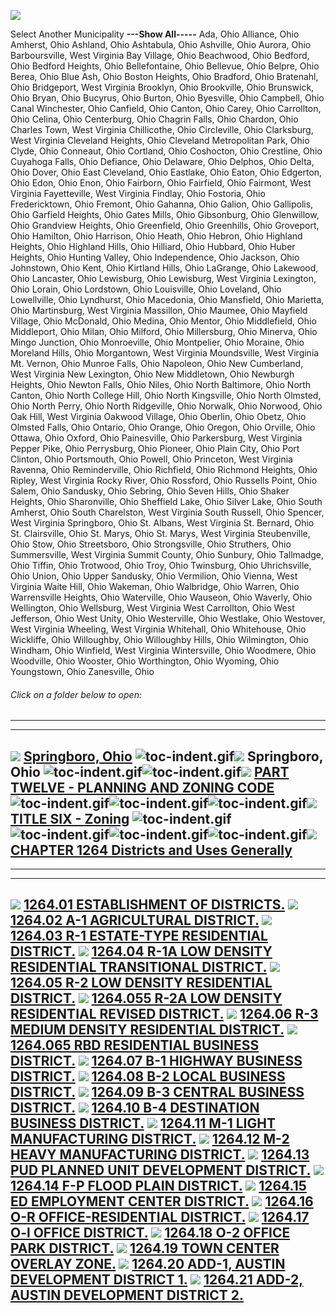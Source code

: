 [![](lpext51e7.bmp?f=images&fn=whdHelp.bmp&2.0)](http://www.conwaygreene.com/WHDHelp/index.htm)

Select Another Municipality **---Show All-----** Ada, Ohio Alliance,
Ohio Amherst, Ohio Ashland, Ohio Ashtabula, Ohio Ashville, Ohio Aurora,
Ohio Barboursville, West Virginia Bay Village, Ohio Beachwood, Ohio
Bedford, Ohio Bedford Heights, Ohio Bellefontaine, Ohio Bellevue, Ohio
Belpre, Ohio Berea, Ohio Blue Ash, Ohio Boston Heights, Ohio Bradford,
Ohio Bratenahl, Ohio Bridgeport, West Virginia Brooklyn, Ohio
Brookville, Ohio Brunswick, Ohio Bryan, Ohio Bucyrus, Ohio Burton, Ohio
Byesville, Ohio Campbell, Ohio Canal Winchester, Ohio Canfield, Ohio
Canton, Ohio Carey, Ohio Carrollton, Ohio Celina, Ohio Centerburg, Ohio
Chagrin Falls, Ohio Chardon, Ohio Charles Town, West Virginia
Chillicothe, Ohio Circleville, Ohio Clarksburg, West Virginia Cleveland
Heights, Ohio Cleveland Metropolitan Park, Ohio Clyde, Ohio Conneaut,
Ohio Cortland, Ohio Coshocton, Ohio Crestline, Ohio Cuyahoga Falls, Ohio
Defiance, Ohio Delaware, Ohio Delphos, Ohio Delta, Ohio Dover, Ohio East
Cleveland, Ohio Eastlake, Ohio Eaton, Ohio Edgerton, Ohio Edon, Ohio
Enon, Ohio Fairborn, Ohio Fairfield, Ohio Fairmont, West Virginia
Fayetteville, West Virginia Findlay, Ohio Fostoria, Ohio Fredericktown,
Ohio Fremont, Ohio Gahanna, Ohio Galion, Ohio Gallipolis, Ohio Garfield
Heights, Ohio Gates Mills, Ohio Gibsonburg, Ohio Glenwillow, Ohio
Grandview Heights, Ohio Greenfield, Ohio Greenhills, Ohio Groveport,
Ohio Hamilton, Ohio Harrison, Ohio Heath, Ohio Hebron, Ohio Highland
Heights, Ohio Highland Hills, Ohio Hilliard, Ohio Hubbard, Ohio Huber
Heights, Ohio Hunting Valley, Ohio Independence, Ohio Jackson, Ohio
Johnstown, Ohio Kent, Ohio Kirtland Hills, Ohio LaGrange, Ohio Lakewood,
Ohio Lancaster, Ohio Lewisburg, Ohio Lewisburg, West Virginia Lexington,
Ohio Lorain, Ohio Lordstown, Ohio Louisville, Ohio Loveland, Ohio
Lowellville, Ohio Lyndhurst, Ohio Macedonia, Ohio Mansfield, Ohio
Marietta, Ohio Martinsburg, West Virginia Massillon, Ohio Maumee, Ohio
Mayfield Village, Ohio McDonald, Ohio Medina, Ohio Mentor, Ohio
Middlefield, Ohio Middleport, Ohio Milan, Ohio Milford, Ohio
Millersburg, Ohio Minerva, Ohio Mingo Junction, Ohio Monroeville, Ohio
Montpelier, Ohio Moraine, Ohio Moreland Hills, Ohio Morgantown, West
Virginia Moundsville, West Virginia Mt. Vernon, Ohio Munroe Falls, Ohio
Napoleon, Ohio New Cumberland, West Virginia New Lexington, Ohio New
Middletown, Ohio Newburgh Heights, Ohio Newton Falls, Ohio Niles, Ohio
North Baltimore, Ohio North Canton, Ohio North College Hill, Ohio North
Kingsville, Ohio North Olmsted, Ohio North Perry, Ohio North Ridgeville,
Ohio Norwalk, Ohio Norwood, Ohio Oak Hill, West Virginia Oakwood
Village, Ohio Oberlin, Ohio Obetz, Ohio Olmsted Falls, Ohio Ontario,
Ohio Orange, Ohio Oregon, Ohio Orville, Ohio Ottawa, Ohio Oxford, Ohio
Painesville, Ohio Parkersburg, West Virginia Pepper Pike, Ohio
Perrysburg, Ohio Pioneer, Ohio Plain City, Ohio Port Clinton, Ohio
Portsmouth, Ohio Powell, Ohio Princeton, West Virginia Ravenna, Ohio
Reminderville, Ohio Richfield, Ohio Richmond Heights, Ohio Ripley, West
Virginia Rocky River, Ohio Rossford, Ohio Russells Point, Ohio Salem,
Ohio Sandusky, Ohio Sebring, Ohio Seven Hills, Ohio Shaker Heights, Ohio
Sharonville, Ohio Sheffield Lake, Ohio Silver Lake, Ohio South Amherst,
Ohio South Charelston, West Virginia South Russell, Ohio Spencer, West
Virginia Springboro, Ohio St. Albans, West Virginia St. Bernard, Ohio
St. Clairsville, Ohio St. Marys, Ohio St. Marys, West Virginia
Steubenville, Ohio Stow, Ohio Streetsboro, Ohio Strongsville, Ohio
Struthers, Ohio Summersville, West Virginia Summit County, Ohio Sunbury,
Ohio Tallmadge, Ohio Tiffin, Ohio Trotwood, Ohio Troy, Ohio Twinsburg,
Ohio Uhrichsville, Ohio Union, Ohio Upper Sandusky, Ohio Vermilion, Ohio
Vienna, West Virginia Waite Hill, Ohio Wakeman, Ohio Walbridge, Ohio
Warren, Ohio Warrensville Heights, Ohio Waterville, Ohio Wauseon, Ohio
Waverly, Ohio Wellington, Ohio Wellsburg, West Virginia West Carrollton,
Ohio West Jefferson, Ohio West Unity, Ohio Westerville, Ohio Westlake,
Ohio Westover, West Virginia Wheeling, West Virginia Whitehall, Ohio
Whitehouse, Ohio Wickliffe, Ohio Willoughby, Ohio Willoughby Hills, Ohio
Wilmington, Ohio Windham, Ohio Winfield, West Virginia Wintersville,
Ohio Woodmere, Ohio Woodville, Ohio Wooster, Ohio Worthington, Ohio
Wyoming, Ohio Youngstown, Ohio Zanesville, Ohio

###### Click on a folder below to open:

* * * * *

  -----------------------------------------------------------------------------------------------------------------------------------------------------------------------------------------------------------------------------------------------------------------------------------------------------------------------------------------------------------------------------------------------------------------------------------------------------------------------------------------------------------------------------
  [![](lpext0b6d.gif?f=images&fn=toc-expand.gif&2.0)](lpextf892.html?f=templates&fn=tools-contents.htm&cp=%2F&2.0) [Springboro, Ohio](lpext/indexee20.html?fn=document-frame.htm&f=templates&2.0)
  ![toc-indent.gif](lpextb702.gif?f=images&fn=toc-indent.gif&2.0)[![](lpext0b6d.gif?f=images&fn=toc-expand.gif&2.0)](lpextda37.html?f=templates&fn=tools-contents.htm&cp=Springboro&2.0) Springboro, Ohio
  ![toc-indent.gif](lpextb702.gif?f=images&fn=toc-indent.gif&2.0)![toc-indent.gif](lpextb702.gif?f=images&fn=toc-indent.gif&2.0)[![](lpext0b6d.gif?f=images&fn=toc-expand.gif&2.0)](lpext66e7.html?f=templates&fn=tools-contents.htm&cp=Springboro%2F465b&2.0) [PART TWELVE - PLANNING AND ZONING CODE](lpext/Springboro/465ba412.html?fn=document-frame.htm&f=templates&2.0)
  ![toc-indent.gif](lpextb702.gif?f=images&fn=toc-indent.gif&2.0)![toc-indent.gif](lpextb702.gif?f=images&fn=toc-indent.gif&2.0)![toc-indent.gif](lpextb702.gif?f=images&fn=toc-indent.gif&2.0)[![](lpext0b6d.gif?f=images&fn=toc-expand.gif&2.0)](lpext86b0.html?f=templates&fn=tools-contents.htm&cp=Springboro%2F465b%2F4c61&2.0) [TITLE SIX - Zoning](lpext/Springboro/465b/4c61a412.html?fn=document-frame.htm&f=templates&2.0)
  ![toc-indent.gif](lpextb702.gif?f=images&fn=toc-indent.gif&2.0)![toc-indent.gif](lpextb702.gif?f=images&fn=toc-indent.gif&2.0)![toc-indent.gif](lpextb702.gif?f=images&fn=toc-indent.gif&2.0)![toc-indent.gif](lpextb702.gif?f=images&fn=toc-indent.gif&2.0)[![](lpext0b6d.gif?f=images&fn=toc-expand.gif&2.0)](lpext/Springboro/465b/4c61/4dada412.html?fn=document-frame.htm&f=templates&2.0) [CHAPTER 1264 Districts and Uses Generally](lpext/Springboro/465b/4c61/4dada412.html?fn=document-frame.htm&f=templates&2.0)
  -----------------------------------------------------------------------------------------------------------------------------------------------------------------------------------------------------------------------------------------------------------------------------------------------------------------------------------------------------------------------------------------------------------------------------------------------------------------------------------------------------------------------------

* * * * *

  -------------------------------------------------------------------------------------------------------------------------------------------------------------------------------------------------------------------------------------------------------------------------------------------
  [![](lpextdb7c.gif?f=images&fn=toc-leaf.gif&2.0)](lpext/Springboro/465b/4c61/4dad/4dcda412.html?fn=document-frame.htm&f=templates&2.0) [1264.01 ESTABLISHMENT OF DISTRICTS.](lpext/Springboro/465b/4c61/4dad/4dcda412.html?fn=document-frame.htm&f=templates&2.0)
  [![](lpextdb7c.gif?f=images&fn=toc-leaf.gif&2.0)](lpext/Springboro/465b/4c61/4dad/4de1a412.html?fn=document-frame.htm&f=templates&2.0) [1264.02 A-1 AGRICULTURAL DISTRICT.](lpext/Springboro/465b/4c61/4dad/4de1a412.html?fn=document-frame.htm&f=templates&2.0)
  [![](lpextdb7c.gif?f=images&fn=toc-leaf.gif&2.0)](lpext/Springboro/465b/4c61/4dad/4de8a412.html?fn=document-frame.htm&f=templates&2.0) [1264.03 R-1 ESTATE-TYPE RESIDENTIAL DISTRICT.](lpext/Springboro/465b/4c61/4dad/4de8a412.html?fn=document-frame.htm&f=templates&2.0)
  [![](lpextdb7c.gif?f=images&fn=toc-leaf.gif&2.0)](lpext/Springboro/465b/4c61/4dad/4deca412.html?fn=document-frame.htm&f=templates&2.0) [1264.04 R-1A LOW DENSITY RESIDENTIAL TRANSITIONAL DISTRICT.](lpext/Springboro/465b/4c61/4dad/4deca412.html?fn=document-frame.htm&f=templates&2.0)
  [![](lpextdb7c.gif?f=images&fn=toc-leaf.gif&2.0)](lpext/Springboro/465b/4c61/4dad/4df0a412.html?fn=document-frame.htm&f=templates&2.0) [1264.05 R-2 LOW DENSITY RESIDENTIAL DISTRICT.](lpext/Springboro/465b/4c61/4dad/4df0a412.html?fn=document-frame.htm&f=templates&2.0)
  [![](lpextdb7c.gif?f=images&fn=toc-leaf.gif&2.0)](lpext/Springboro/465b/4c61/4dad/4df3a412.html?fn=document-frame.htm&f=templates&2.0) [1264.055 R-2A LOW DENSITY RESIDENTIAL REVISED DISTRICT.](lpext/Springboro/465b/4c61/4dad/4df3a412.html?fn=document-frame.htm&f=templates&2.0)
  [![](lpextdb7c.gif?f=images&fn=toc-leaf.gif&2.0)](lpext/Springboro/465b/4c61/4dad/4df7a412.html?fn=document-frame.htm&f=templates&2.0) [1264.06 R-3 MEDIUM DENSITY RESIDENTIAL DISTRICT.](lpext/Springboro/465b/4c61/4dad/4df7a412.html?fn=document-frame.htm&f=templates&2.0)
  [![](lpextdb7c.gif?f=images&fn=toc-leaf.gif&2.0)](lpext/Springboro/465b/4c61/4dad/4e08a412.html?fn=document-frame.htm&f=templates&2.0) [1264.065 RBD RESIDENTIAL BUSINESS DISTRICT.](lpext/Springboro/465b/4c61/4dad/4e08a412.html?fn=document-frame.htm&f=templates&2.0)
  [![](lpextdb7c.gif?f=images&fn=toc-leaf.gif&2.0)](lpext/Springboro/465b/4c61/4dad/4e26a412.html?fn=document-frame.htm&f=templates&2.0) [1264.07 B-1 HIGHWAY BUSINESS DISTRICT.](lpext/Springboro/465b/4c61/4dad/4e26a412.html?fn=document-frame.htm&f=templates&2.0)
  [![](lpextdb7c.gif?f=images&fn=toc-leaf.gif&2.0)](lpext/Springboro/465b/4c61/4dad/4e51a412.html?fn=document-frame.htm&f=templates&2.0) [1264.08 B-2 LOCAL BUSINESS DISTRICT.](lpext/Springboro/465b/4c61/4dad/4e51a412.html?fn=document-frame.htm&f=templates&2.0)
  [![](lpextdb7c.gif?f=images&fn=toc-leaf.gif&2.0)](lpext/Springboro/465b/4c61/4dad/4e7aa412.html?fn=document-frame.htm&f=templates&2.0) [1264.09 B-3 CENTRAL BUSINESS DISTRICT.](lpext/Springboro/465b/4c61/4dad/4e7aa412.html?fn=document-frame.htm&f=templates&2.0)
  [![](lpextdb7c.gif?f=images&fn=toc-leaf.gif&2.0)](lpext/Springboro/465b/4c61/4dad/4e7ea412.html?fn=document-frame.htm&f=templates&2.0) [1264.10 B-4 DESTINATION BUSINESS DISTRICT.](lpext/Springboro/465b/4c61/4dad/4e7ea412.html?fn=document-frame.htm&f=templates&2.0)
  [![](lpextdb7c.gif?f=images&fn=toc-leaf.gif&2.0)](lpext/Springboro/465b/4c61/4dad/4e8ba412.html?fn=document-frame.htm&f=templates&2.0) [1264.11 M-1 LIGHT MANUFACTURING DISTRICT.](lpext/Springboro/465b/4c61/4dad/4e8ba412.html?fn=document-frame.htm&f=templates&2.0)
  [![](lpextdb7c.gif?f=images&fn=toc-leaf.gif&2.0)](lpext/Springboro/465b/4c61/4dad/4e8fa412.html?fn=document-frame.htm&f=templates&2.0) [1264.12 M-2 HEAVY MANUFACTURING DISTRICT.](lpext/Springboro/465b/4c61/4dad/4e8fa412.html?fn=document-frame.htm&f=templates&2.0)
  [![](lpextdb7c.gif?f=images&fn=toc-leaf.gif&2.0)](lpext/Springboro/465b/4c61/4dad/4e93a412.html?fn=document-frame.htm&f=templates&2.0) [1264.13 PUD PLANNED UNIT DEVELOPMENT DISTRICT.](lpext/Springboro/465b/4c61/4dad/4e93a412.html?fn=document-frame.htm&f=templates&2.0)
  [![](lpextdb7c.gif?f=images&fn=toc-leaf.gif&2.0)](lpext/Springboro/465b/4c61/4dad/4e96a412.html?fn=document-frame.htm&f=templates&2.0) [1264.14 F-P FLOOD PLAIN DISTRICT.](lpext/Springboro/465b/4c61/4dad/4e96a412.html?fn=document-frame.htm&f=templates&2.0)
  [![](lpextdb7c.gif?f=images&fn=toc-leaf.gif&2.0)](lpext/Springboro/465b/4c61/4dad/4e9aa412.html?fn=document-frame.htm&f=templates&2.0) [1264.15 ED EMPLOYMENT CENTER DISTRICT.](lpext/Springboro/465b/4c61/4dad/4e9aa412.html?fn=document-frame.htm&f=templates&2.0)
  [![](lpextdb7c.gif?f=images&fn=toc-leaf.gif&2.0)](lpext/Springboro/465b/4c61/4dad/4ee9a412.html?fn=document-frame.htm&f=templates&2.0) [1264.16 O-R OFFICE-RESIDENTIAL DISTRICT.](lpext/Springboro/465b/4c61/4dad/4ee9a412.html?fn=document-frame.htm&f=templates&2.0)
  [![](lpextdb7c.gif?f=images&fn=toc-leaf.gif&2.0)](lpext/Springboro/465b/4c61/4dad/4f10a412.html?fn=document-frame.htm&f=templates&2.0) [1264.17 O-l OFFICE DISTRICT.](lpext/Springboro/465b/4c61/4dad/4f10a412.html?fn=document-frame.htm&f=templates&2.0)
  [![](lpextdb7c.gif?f=images&fn=toc-leaf.gif&2.0)](lpext/Springboro/465b/4c61/4dad/4f39a412.html?fn=document-frame.htm&f=templates&2.0) [1264.18 O-2 OFFICE PARK DISTRICT.](lpext/Springboro/465b/4c61/4dad/4f39a412.html?fn=document-frame.htm&f=templates&2.0)
  [![](lpextdb7c.gif?f=images&fn=toc-leaf.gif&2.0)](lpext/Springboro/465b/4c61/4dad/4f64a412.html?fn=document-frame.htm&f=templates&2.0) [1264.19 TOWN CENTER OVERLAY ZONE.](lpext/Springboro/465b/4c61/4dad/4f64a412.html?fn=document-frame.htm&f=templates&2.0)
  [![](lpextdb7c.gif?f=images&fn=toc-leaf.gif&2.0)](lpext/Springboro/465b/4c61/4dad/4f6ba412.html?fn=document-frame.htm&f=templates&2.0) [1264.20 ADD-1, AUSTIN DEVELOPMENT DISTRICT 1.](lpext/Springboro/465b/4c61/4dad/4f6ba412.html?fn=document-frame.htm&f=templates&2.0)
  [![](lpextdb7c.gif?f=images&fn=toc-leaf.gif&2.0)](lpext/Springboro/465b/4c61/4dad/5006a412.html?fn=document-frame.htm&f=templates&2.0) [1264.21 ADD-2, AUSTIN DEVELOPMENT DISTRICT 2.](lpext/Springboro/465b/4c61/4dad/5006a412.html?fn=document-frame.htm&f=templates&2.0)
  -------------------------------------------------------------------------------------------------------------------------------------------------------------------------------------------------------------------------------------------------------------------------------------------



